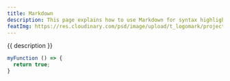 ```yaml
---
title: Markdown
description: This page explains how to use Markdown for syntax highlighting.
featImg: https://res.cloudinary.com/psd/image/upload/t_logomark/project52/wynwood-art-wall.jpg
---
```


<section class="content">
  <p>{{ description }}</p>

```js
myFunction () => {
  return true;
}
```

</section>
